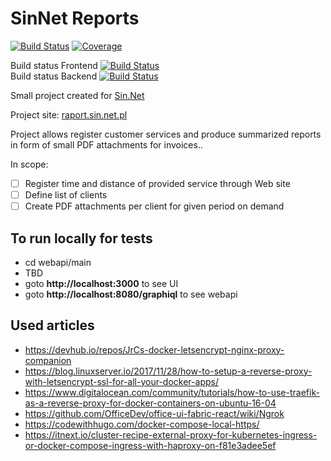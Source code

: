 # SinNet Reports

[![Build Status](https://dev.azure.com/onlex/sinnet/_apis/build/status/siudeks.sin-net-reports?branchName=master)](https://dev.azure.com/onlex/sinnet/_build/latest?definitionId=1&branchName=master)
[![Coverage](https://sonarcloud.io/api/project_badges/measure?project=net.siudek%3Asinnet-group&metric=coverage)](https://sonarcloud.io/dashboard?id=net.siudek%3Asinnet-group)

Build status Frontend
[![Build Status](https://dev.azure.com/onlex/sinnet/_apis/build/status/webapp?branchName=master)](https://dev.azure.com/onlex/sinnet/_build/latest?definitionId=7&branchName=master)  
Build status Backend
[![Build Status](https://dev.azure.com/onlex/sinnet/_apis/build/status/webapi?branchName=master)](https://dev.azure.com/onlex/sinnet/_build/latest?definitionId=1&branchName=master)

Small project created for [Sin.Net](http://www.sin.net.pl/)

Project site: [raport.sin.net.pl](https://raport.sin.net.pl/)

Project allows register customer services and produce summarized reports in form of small PDF attachments for invoices..

In scope:

- [ ] Register time and distance of provided service through Web site
- [ ] Define list of clients
- [ ] Create PDF attachments per client for given period on demand

## To run locally for tests

- cd webapi/main
- TBD
- goto **http://localhost:3000** to see UI
- goto **http://localhost:8080/graphiql** to see webapi

## Used articles
- https://devhub.io/repos/JrCs-docker-letsencrypt-nginx-proxy-companion
- https://blog.linuxserver.io/2017/11/28/how-to-setup-a-reverse-proxy-with-letsencrypt-ssl-for-all-your-docker-apps/
- https://www.digitalocean.com/community/tutorials/how-to-use-traefik-as-a-reverse-proxy-for-docker-containers-on-ubuntu-16-04
- https://github.com/OfficeDev/office-ui-fabric-react/wiki/Ngrok
- https://codewithhugo.com/docker-compose-local-https/
- https://itnext.io/cluster-recipe-external-proxy-for-kubernetes-ingress-or-docker-compose-ingress-with-haproxy-on-f81e3adee5ef
